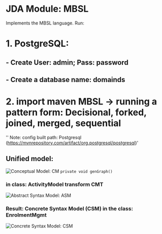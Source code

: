 # JDA Module: MBSL

Implements the MBSL language.
Run:
# 1. PostgreSQL:
## - Create User: admin; Pass: password
## - Create a database name: domainds
# 2. import maven MBSL -> running a pattern form: Decisional, forked, joined, merged, sequential
'' Note:
config built path: Postgresql (https://mvnrepository.com/artifact/org.postgresql/postgresql)'

## Unified model:
![Conceptual Model: CM](https://github.com/hanhdd/agl_dcsl/tree/main/sourceCode/image/agl_cm.PNG)
``private void genGraph()`` 
### in class: ActivityModel transform CMT
![ Abstract Syntax Model: ASM](https://github.com/hanhdd/agl_dcsl/tree/main/sourceCode/image/agl_cmt.PNG)
### Result: Concrete Syntax Model (CSM) in the class: EnrolmentMgmt

![Concrete Syntax Model: CSM](https://github.com/hanhdd/agl_dcsl/tree/main/sourceCode/image/agl_csm.PNG)
